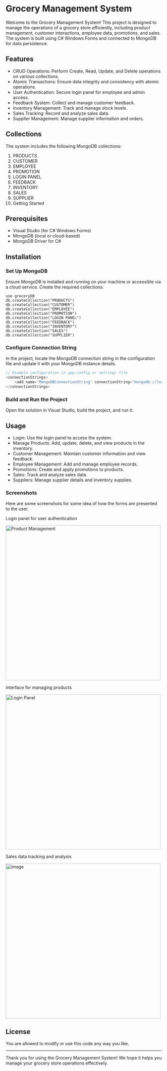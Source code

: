 # Grocery Management System
Welcome to the Grocery Management System! This project is designed to manage the operations of a grocery store efficiently, including product management, customer interactions, employee data, promotions, and sales. The system is built using C# Windows Forms and connected to MongoDB for data persistence.

## Features
+ CRUD Operations: Perform Create, Read, Update, and Delete operations on various collections.
+ Atomic Transactions: Ensure data integrity and consistency with atomic operations.
+ User Authentication: Secure login panel for employee and admin access.
+ Feedback System: Collect and manage customer feedback.
+ Inventory Management: Track and manage stock levels.
+ Sales Tracking: Record and analyze sales data.
+ Supplier Management: Manage supplier information and orders.
## Collections
The system includes the following MongoDB collections:

1. PRODUCTS
2. CUSTOMER
3. EMPLOYEE
4. PROMOTION
5. LOGIN PANEL
6. FEEDBACK
7. INVENTORY
8. SALES
9. SUPPLIER
10. Getting Started
## Prerequisites
+ Visual Studio (for C# Windows Forms)
+ MongoDB (local or cloud-based)
+ MongoDB Driver for C#
## Installation
### Set Up MongoDB
Ensure MongoDB is installed and running on your machine or accessible via a cloud service. Create the required collections:

```MongoDB Shell
use groceryDB
db.createCollection("PRODUCTS")
db.createCollection("CUSTOMER")
db.createCollection("EMPLOYEE")
db.createCollection("PROMOTION")
db.createCollection("LOGIN PANEL")
db.createCollection("FEEDBACK")
db.createCollection("INVENTORY")
db.createCollection("SALES")
db.createCollection("SUPPLIER")
```

### Configure Connection String

In the project, locate the MongoDB connection string in the configuration file and update it with your MongoDB instance details.

``` csharp
// Example configuration in app.config or settings file
<connectionStrings>
    <add name="MongoDBConnectionString" connectionString="mongodb://localhost:27017/groceryDB" />
</connectionStrings>
```
### Build and Run the Project

Open the solution in Visual Studio, build the project, and run it.

## Usage
+ Login: Use the login panel to access the system.
+ Manage Products: Add, update, delete, and view products in the inventory.
+ Customer Management: Maintain customer information and view feedback.
+ Employee Management: Add and manage employee records.
+ Promotions: Create and apply promotions to products.
+ Sales: Track and analyze sales data.
+ Suppliers: Manage supplier details and inventory supplies.
### Screenshots
Here are some screenshots for some idea of how the forms are presented to the user.

Login panel for user authentication

<img src="https://github.com/ahmedscriptizer/Grocery_Management_Sytem/assets/142499778/e0087178-d49f-4ae7-9368-b6ad1d016ffc" alt="Product Management" width="500"/>

Interface for managing products

<img src="https://github.com/ahmedscriptizer/Grocery_Management_Sytem/assets/142499778/9518c436-c8a9-4e00-8d14-d9e466474057" alt="Login Panel" width="500"/>

Sales data tracking and analysis

<img src="https://github.com/ahmedscriptizer/Grocery_Management_Sytem/assets/142499778/da3e4256-6ee2-4044-897b-cec7fb9b91c9" alt="image" width="500"/>

## License
You are allowed to modify or use this code any way you like.

***
Thank you for using the Grocery Management System! We hope it helps you manage your grocery store operations effectively.
